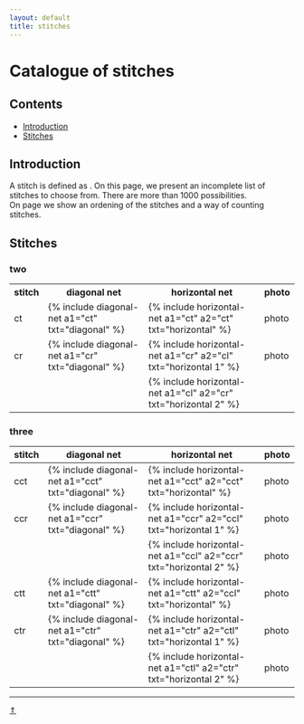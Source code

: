 ```yaml
---
layout: default
title: stitches
---
```


# Catalogue of stitches

## Contents

* [Introduction](#introduction)
* [Stitches](#stitches)

## Introduction

A stitch is defined as <some four bobbins>. 
On this page, we present an incomplete list of stitches to choose from. There are more than 1000 possibilities.   
On page <counting><to make> we show an ordening of the stitches and a way of counting stitches.   

## Stitches
### two

<table>
  <tr><th>stitch</th><th>diagonal net</th><th>horizontal net</th><th>photo</th>
  </tr>
  <tr>
    <td>ct</td>
    <td>{% include diagonal-net a1="ct" txt="diagonal" %}</td>
    <td>{% include horizontal-net a1="ct" a2="ct" txt="horizontal" %}</td>
    <td>photo</td>
  </tr>
  <tr>
    <td>cr</td>
    <td>{% include diagonal-net a1="cr" txt="diagonal" %}</td>
    <td>{% include horizontal-net a1="cr" a2="cl" txt="horizontal 1" %}</td>
    <td>photo</td>
  </tr>
  <tr>
    <td></td>
    <td></td>
    <td>{% include horizontal-net a1="cl" a2="cr" txt="horizontal 2" %}</td>
    <td></td>
  </tr>
 </table>
  

### three

| stitch | diagonal net | horizontal net | photo |    
| --- | --- | --- | --- | 
| cct | {% include diagonal-net a1="cct" txt="diagonal" %}| {% include horizontal-net a1="cct" a2="cct" txt="horizontal" %}  | photo |    
| ccr | {% include diagonal-net a1="ccr" txt="diagonal" %}| {% include horizontal-net a1="ccr" a2="ccl" txt="horizontal 1" %}| photo |    
|     |                                                   | {% include horizontal-net a1="ccl" a2="ccr" txt="horizontal 2" %}| photo |    
| ctt | {% include diagonal-net a1="ctt" txt="diagonal" %}| {% include horizontal-net a1="ctt" a2="ccl" txt="horizontal" %}  | photo |    
| ctr | {% include diagonal-net a1="ctr" txt="diagonal" %}| {% include horizontal-net a1="ctr" a2="ctl" txt="horizontal 1" %}| photo |    
|     |                                                   | {% include horizontal-net a1="ctl" a2="ctr" txt="horizontal 2" %}| photo |    



***
[&uArr;]()




